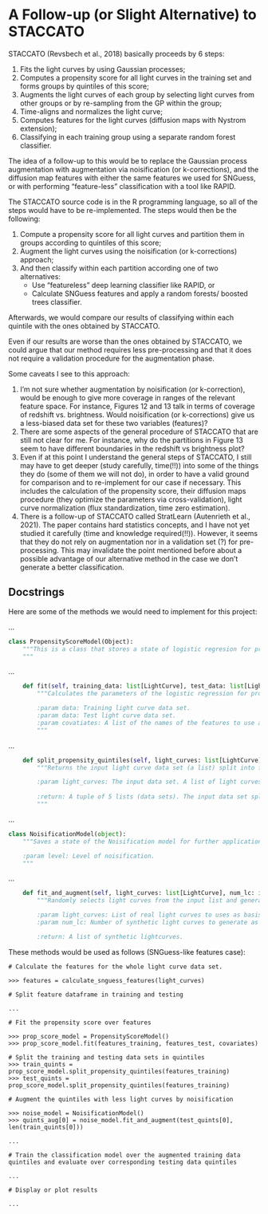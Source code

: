 # A Follow-up (or Slight Alternative) to STACCATO

STACCATO (Revsbech et al., 2018) basically proceeds by 6 steps:

1. Fits the light curves by using Gaussian processes;
2. Computes a propensity score for all light curves in the training set and forms groups by quintiles of this score;
3. Augments the light curves of each group by selecting light curves from other groups or by re-sampling from the GP within the group;
4. Time-aligns and normalizes the light curve;
5. Computes features for the light curves (diffusion maps with Nystrom extension);
6. Classifying in each training group using a separate random forest classifier.

The idea of a follow-up to this would be to replace the Gaussian process augmentation with augmentation via noisification (or k-corrections), and the diffusion map features with either the same features we used for SNGuess, or with performing “feature-less” classification with a tool like RAPID. 

The STACCATO source code is in the R programming language, so all of the steps would have to be re-implemented. The steps would then be the following:

1. Compute a propensity score for all light curves and partition them in groups according to quintiles of this score;
2. Augment the light curves using the noisification (or k-corrections) approach;
3. And then classify within each partition according one of two alternatives:
    - Use “featureless” deep learning classifier like RAPID, or
    - Calculate SNGuess features and apply a random forests/ boosted trees classifier.

Afterwards, we would compare our results of classifying within each quintile with the ones obtained by STACCATO.

Even if our results are worse than the ones obtained by STACCATO, we could argue that our method requires less pre-processing and that it does not require a validation procedure for the augmentation phase.

Some caveats I see to this approach:

1. I’m not sure whether augmentation by noisification (or k-correction), would be enough to give more coverage in ranges of the relevant feature space. For instance, Figures 12 and 13 talk in terms of coverage of redshift vs. brightness. Would noisification (or k-corrections) give us a less-biased data set for these two variables (features)?
2. There are some aspects of the general procedure of STACCATO that are still not clear for me. For instance, why do the partitions in Figure 13 seem to have different boundaries in the redshift vs brightness plot?
3. Even if at this point I understand the general steps of STACCATO, I still may have to get deeper (study carefully, time(!!)) into some of the things they do (some of them we will not do), in order to have a valid ground for comparison and to re-implement for our case if necessary. This includes the calculation of the propensity score, their diffusion maps procedure (they optimize the parameters via cross-validation), light curve normalization (flux standardization, time zero estimation).
4. There is a follow-up of STACCATO called StratLearn (Autenrieth et al., 2021). The paper contains hard statistics concepts, and I have not yet studied it carefully (time and knowledge required(!!)). However, it seems that they do not rely on augmentation nor in a validation set (?) for pre-processing. This may invalidate the point mentioned before about a possible advantage of our alternative method in the case we don’t generate a better classification.

## Docstrings 

Here are some of the methods we would need to implement for this project:

<!-- ```python
def propensity_score(light_curve: LightCurve) -> float:
    """Returns a propensity score 
    """
``` -->

<!-- ```python
def split_propensity_quintiles(light_curves: list[LightCurve]) -> Tuple[list[LightCurve],...]:
    """Returns the input light curve data set (a list) split into five different quintiles (lists) according to propensity score.

    :param light_curves: The input data set. A list of light curves
    
    :return: A tuple of 5 lists (data sets). The input data set split into 5 data sets according to propensity score quintiles.
    """
``` -->

<!-- ```python
def calculate_snguess_features(light_curves: list[LightCurve]) -> DataFrame:
    """Calculate SNGuess features for a list of light curves.

    :param light_curves: A data set of light curves

    :return: A table with the features.
``` -->
...
```python
class PropensityScoreModel(Object):
    """This is a class that stores a state of logistic regresion for propensity score calculation for further use.
    """
```
...
```python
    def fit(self, training_data: list[LightCurve], test_data: list[LightCurve], covariates: list[str]):
        """Calculates the parameters of the logistic regression for propensity score calculation.

        :param data: Training light curve data set.
        :param data: Test light curve data set.
        :param covatiates: A list of the names of the features to use as covariates for propensity score calculation.
        """
```
...
```python
    def split_propensity_quintiles(self, light_curves: list[LightCurve]) -> Tuple[list[LightCurve],...]:
        """Returns the input light curve data set (a list) split into five different quintiles (lists) according to propensity score.

        :param light_curves: The input data set. A list of light curves
        
        :return: A tuple of 5 lists (data sets). The input data set split into 5 data sets according to propensity score quintiles.
        """
```
...
```python
class NoisificationModel(object):
    """Saves a state of the Noisification model for further application to light curve data sets.

    :param level: Level of noisification.
    """
```
...
```python
    def fit_and_augment(self, light_curves: list[LightCurve], num_lc: int) -> list[LightCurve]:
        """Randomly selects light curves from the input list and generates an augmented synthetic light curve data set  of by noisification from them.

        :param light_curves: List of real light curves to uses as basis for augmentation
        :param num_lc: Number of synthetic light curves to generate as an output

        :return: A list of synthetic lightcurves.
```

These methods would be used as follows (SNGuess-like features case):

```
# Calculate the features for the whole light curve data set.

>>> features = calculate_snguess_features(light_curves)

# Split feature dataframe in training and testing

...

# Fit the propensity score over features

>>> prop_score_model = PropensityScoreModel()
>>> prop_score_model.fit(features_training, features_test, covariates)

# Split the training and testing data sets in quintiles
>>> train_quints = prop_score_model.split_propensity_quintiles(features_training)
>>> test_quints = prop_score_model.split_propensity_quintiles(features_training)

# Augment the quintiles with less light curves by noisification

>>> noise_model = NoisificationModel()
>>> quints_aug[0] = noise_model.fit_and_augment(test_quints[0], len(train_quints[0]))

...

# Train the classification model over the augmented training data quintiles and evaluate over corresponding testing data quintiles

...

# Display or plot results

...

```